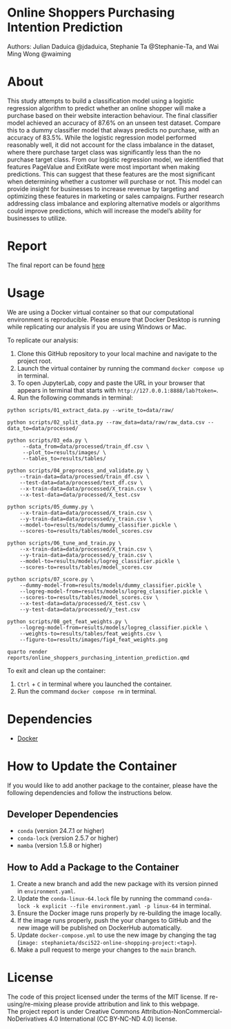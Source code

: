 # Online Shoppers Purchasing Intention Prediction

Authors: Julian Daduica @jdaduica, Stephanie Ta @Stephanie-Ta, and Wai Ming Wong @waiming

# About

This study attempts to build a classification model using a logistic regression algorithm to predict whether an online shopper will make a purchase based on their website interaction behaviour.
The final classifier model achieved an accuracy of 87.6% on an unseen test dataset.
Compare this to a dummy classifier model that always predicts no purchase, with an accuracy of 83.5%.
While the logistic regression model performed reasonably well, it did not account for the class imbalance in the dataset, where there purchase target class was significantly less than the no purchase target class.
From our logistic regression model, we identified that features PageValue and ExitRate were most important when making predictions.
This can suggest that these features are the most significant when determining whether a customer will purchase or not.
This model can provide insight for businesses to increase revenue by targeting and optimizing these features in marketing or sales campaigns.
Further research addressing class imbalance and exploring alternative models or algorithms could improve predictions, which will increase the model’s ability for businesses to utilize.

# Report

The final report can be found [here](https://ubc-mds.github.io/Online-Shoppers-Purchasing-Intention-Prediction/reports/online_shoppers_purchasing_intention_prediction.html)

# Usage

We are using a Docker virtual container so that our computational environment is reproducible.
Please ensure that Docker Desktop is running while replicating our analysis if you are using Windows or Mac.

To replicate our analysis:
1. Clone this GitHub repository to your local machine and navigate to the project root.
2. Launch the virtual container by running the command `docker compose up` in terminal.
3. To open JupyterLab, copy and paste the URL in your browser that appears in terminal that starts with `http://127.0.0.1:8888/lab?token=`.
4. Run the following commands in terminal:

```         
python scripts/01_extract_data.py --write_to=data/raw/

python scripts/02_split_data.py --raw_data=data/raw/raw_data.csv --data_to=data/processed/

python scripts/03_eda.py \
     --data_from=data/processed/train_df.csv \
     --plot_to=results/images/ \
     --tables_to=results/tables/

python scripts/04_preprocess_and_validate.py \
    --train-data=data/processed/train_df.csv \
    --test-data=data/processed/test_df.csv \
    --x-train-data=data/processed/X_train.csv \
    --x-test-data=data/processed/X_test.csv

python scripts/05_dummy.py \
    --x-train-data=data/processed/X_train.csv \
    --y-train-data=data/processed/y_train.csv \
    --model-to=results/models/dummy_classifier.pickle \
    --scores-to=results/tables/model_scores.csv

python scripts/06_tune_and_train.py \
    --x-train-data=data/processed/X_train.csv \
    --y-train-data=data/processed/y_train.csv \
    --model-to=results/models/logreg_classifier.pickle \
    --scores-to=results/tables/model_scores.csv

python scripts/07_score.py \
    --dummy-model-from=results/models/dummy_classifier.pickle \
    --logreg-model-from=results/models/logreg_classifier.pickle \
    --scores-to=results/tables/model_scores.csv \
    --x-test-data=data/processed/X_test.csv \
    --y-test-data=data/processed/y_test.csv

python scripts/08_get_feat_weights.py \
    --logreg-model-from=results/models/logreg_classifier.pickle \
    --weights-to=results/tables/feat_weights.csv \
    --figure-to=results/images/fig4_feat_weights.png

quarto render reports/online_shoppers_purchasing_intention_prediction.qmd
```

To exit and clean up the container:
1. `Ctrl` + `C` in terminal where you launched the container.
2. Run the command `docker compose rm` in terminal.

# Dependencies

-   [Docker](https://www.docker.com/)

# How to Update the Container

If you would like to add another package to the container, please have the following dependencies and follow the instructions below.

## Developer Dependencies

-   `conda` (version 24.7.1 or higher)
-   `conda-lock` (version 2.5.7 or higher)
-   `mamba` (version 1.5.8 or higher)

## How to Add a Package to the Container

1.  Create a new branch and add the new package with its version pinned in `environment.yaml`.
2.  Update the `conda-linux-64.lock` file by running the command `conda-lock -k explicit --file environment.yaml -p linux-64` in terminal.
3.  Ensure the Docker image runs properly by re-building the image locally.
4.  If the image runs properly, push the your changes to GitHub and the new image will be published on DockerHub automatically.
5.  Update `docker-compose.yml` to use the new image by changing the tag (`image: stephanieta/dsci522-online-shopping-project:<tag>`).
6.  Make a pull request to merge your changes to the `main` branch.

# License

The code of this project licensed under the terms of the MIT license.
If re-using/re-mixing please provide attribution and link to this webpage.\
The project report is under Creative Commons Attribution-NonCommercial-NoDerivatives 4.0 International (CC BY-NC-ND 4.0) license.
